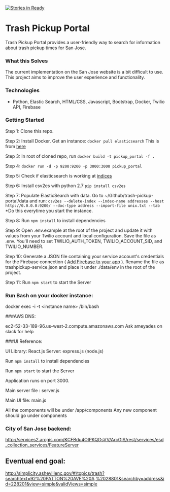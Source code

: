   [![Stories in Ready](https://badge.waffle.io/codeforsanjose/trash-pickup-portal.png?label=ready&title=Ready)](https://waffle.io/codeforsanjose/trash-pickup-portal)
# Trash Pickup Portal

Trash Pickup Portal provides a user-friendly way to search for information about trash pickup times for San Jose.

### What this Solves
The current implementation on the San Jose website is a bit difficult to use. This project aims to improve the user experience and functionality.

### Technologies

* Python, Elastic Search, HTML/CSS, Javascript, Bootstrap, Docker, Twilio API, Firebase

### Getting Started

Step 1: Clone this repo.  

Step 2: Install Docker.  Get an instance: `docker pull elasticsearch`
This is from [here](https://github.com/dockerfile/elasticsearch)

Step 3: In root of cloned repo, run `docker build -t pickup_portal -f . `

Step 4:  `docker run -d -p 9200:9200 -p 3000:3000 pickup_portal`

Step 5: Check if elasticsearch is working at [indices](http://0.0.0.0:9200/_cat/indices?v)

Step 6: Install csv2es with python 2.7 `pip install csv2es`

Step 7: Populate ElasticSearch with data.  Go to ~/Github/trash-pickup-portal/data and run:
`csv2es --delete-index --index-name addresses --host http://0.0.0.0:9200/ --doc-type address --import-file unix.txt --tab`
*Do this everytime you start the instance.

Step 8: Run ```npm install``` to install dependencies

Step 9: Open .env.example at the root of the project and update it with values from your Twilio account and local configuration. Save the file as .env. You'll need to set TWILIO_AUTH_TOKEN, TWILIO_ACCOUNT_SID, and TWILIO_NUMBER.

Step 10: Generate a JSON file containing your service account's credentials for the Firebase connection ( [Add Firebase to your app](https://firebase.google.com/docs/server/setup) ). Rename the file as trashpickup-service.json and place it under ./data/env in the root of the project.

Step 11: Run ```npm start``` to start the Server


### Run Bash on your docker instance:

 docker exec -i -t \<instance name\>  /bin/bash

###AWS DNS:

ec2-52-33-189-96.us-west-2.compute.amazonaws.com
Ask ameyades on slack for help

###UI Reference:

UI Library: React.js
Server: express.js (node.js)

Run ```npm install``` to install dependencies

Run ```npm start``` to start the Server

Application runs on port 3000.

Main server file : server.js

Main UI file: main.js

All the components will be under /app/components
Any new component should go under components



### City of San Jose backend:
http://services2.arcgis.com/KCFBdu4OIPKQGsVV/ArcGIS/rest/services/esd_collection_services/FeatureServer

## Eventual end goal:
http://simplicity.ashevillenc.gov/#/topics/trash?searchtext=92%20PATTON%20AVE%20A,%2028801&searchby=address&id=228201&view=simple&validViews=simple
